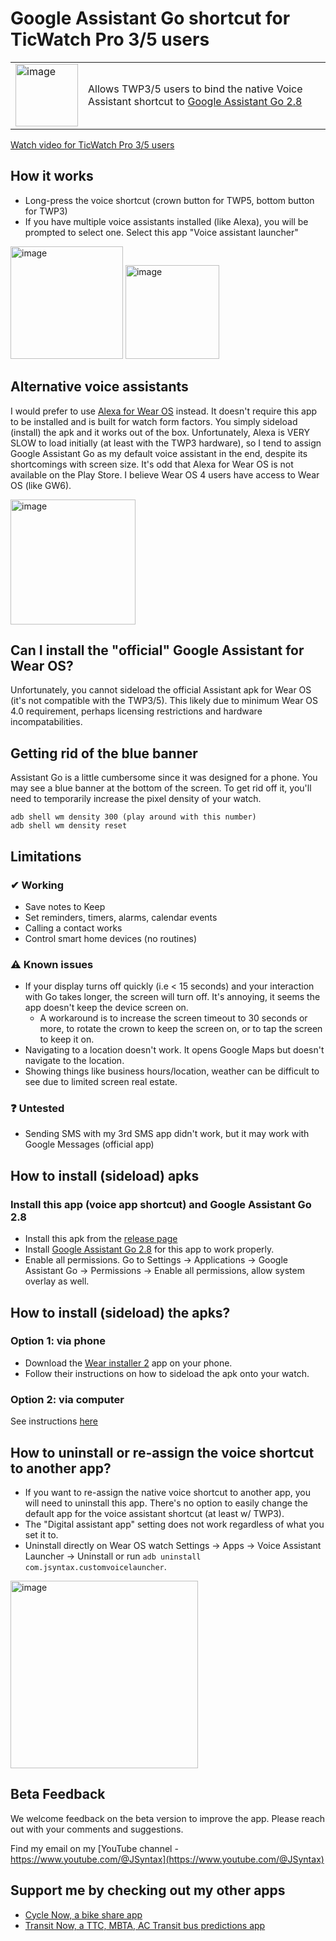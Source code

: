 # Google Assistant Go shortcut for TicWatch Pro 3/5 users
<table>
<tr>
<td>
  <img src="https://github.com/TransitNow/voice-assistant-shortcut-wearos/assets/2457368/ba407c3a-61f5-4606-badf-9494c0db2cbd" alt="image" width="100"/>

</td>
<td>
Allows TWP3/5 users to bind the native Voice Assistant shortcut to <a href="https://www.apkmirror.com/apk/google-inc/google-assistant-go/google-assistant-go-2-8-0-release/">Google Assistant Go 2.8</a>
</td>
</tr>
</table>

[Watch video for TicWatch Pro 3/5 users](https://youtu.be/lqnD2iWeQBI)


## How it works
- Long-press the voice shortcut (crown button for TWP5, bottom button for TWP3)
- If you have multiple voice assistants installed (like Alexa), you will be prompted to select one. Select this app "Voice assistant launcher"
  
<img src="https://github.com/TransitNow/voice-assistant-shortcut-wearos/assets/2457368/a90e4f28-7ef6-465f-bc02-abab6b8fdad6" alt="image" width="180"/>
<img src="https://github.com/TransitNow/voice-assistant-shortcut-wearos/assets/2457368/82727afe-627f-404e-93b8-2585c8c033aa" alt="image" width="150"/>



## Alternative voice assistants
I would prefer to use [Alexa for Wear OS](https://www.apkmirror.com/apk/amazon-mobile-llc/amazon-alexa-for-smart-watches-wear-os/) instead. It doesn't require this app to be installed and is built for watch form factors. You simply sideload (install) the apk and it works out of the box. Unfortunately, Alexa is VERY SLOW to load initially (at least with the TWP3 hardware), so I tend to assign Google Assistant Go as my default voice assistant in the end, despite its shortcomings with screen size.
It's odd that Alexa for Wear OS is not available on the Play Store. I believe Wear OS 4 users have access to Wear OS (like GW6).

<img src="https://github.com/TransitNow/voice-assistant-shortcut-wearos/assets/2457368/94b86c13-38ae-4db0-9b6f-e8bbfaf00fd7" alt="image" width="200"/>



## Can I install the "official" Google Assistant for Wear OS?
Unfortunately, you cannot sideload the official Assistant apk for Wear OS (it's not compatible with the TWP3/5). This likely due to minimum Wear OS 4.0 requirement, perhaps licensing restrictions and hardware incompatabilities.

## Getting rid of the blue banner
Assistant Go is a little cumbersome since it was designed for a phone. You may see a blue banner at the bottom of the screen.
To get rid off it, you'll need to temporarily increase the pixel density of your watch.
```
adb shell wm density 300 (play around with this number)
adb shell wm density reset
```

## Limitations
### ✔  Working
- Save notes to Keep
- Set reminders, timers, alarms, calendar events
- Calling a contact works
- Control smart home devices (no routines)

### ⚠ Known issues
- If your display turns off quickly (i.e < 15 seconds) and your interaction with Go takes longer, the screen will turn off. It's annoying, it seems the app doesn't keep the device screen on.
  - A workaround is to increase the screen timeout to 30 seconds or more, to rotate the crown to keep the screen on, or to tap the screen to keep it on.
- Navigating to a location doesn't work. It opens Google Maps but doesn't navigate to the location.
- Showing things like business hours/location, weather can be difficult to see due to limited screen real estate.

### ❓ Untested
- Sending SMS with my 3rd SMS app didn't work, but it may work with Google Messages (official app)

## How to install (sideload) apks
### Install this app (voice app shortcut) and Google Assistant Go 2.8
- Install this apk from the [release page](https://github.com/TransitNow/voice-assistant-shortcut-wearos/releases)
- Install [Google Assistant Go 2.8](https://www.apkmirror.com/apk/google-inc/google-assistant-go/google-assistant-go-2-8-0-release/) for this app to work properly.
- Enable all permissions. Go to Settings -> Applications -> Google Assistant Go -> Permissions -> Enable all permissions, allow system overlay as well.

## How to install (sideload) the apks?
### Option 1: via phone
- Download the [Wear installer 2](https://www.reddit.com/r/WearOS/comments/u9hf2m/new_app_wear_installer_2_a_free_general_purpose/) app on your phone.
- Follow their instructions on how to sideload the apk onto your watch.

### Option 2: via computer
See instructions [here](https://github.com/TransitNow/flashpay-wearos/blob/main/docs/how-to-sideload-apks-with-adb-on-computer.md)

## How to uninstall or re-assign the voice shortcut to another app?
- If you want to re-assign the native voice shortcut to another app, you will need to uninstall this app. There's no option to easily change the default app for the voice assistant shortcut (at least w/ TWP3).
- The "Digital assistant app" setting does not work regardless of what you set it to.
- Uninstall directly on Wear OS watch Settings -> Apps -> Voice Assistant Launcher -> Uninstall or run `adb uninstall com.jsyntax.customvoicelauncher`.
<img src="https://github.com/TransitNow/voice-assistant-shortcut-wearos/assets/2457368/6b9b90de-e454-4727-a7a5-d4488fc5a6bb" alt="image" width="300"/>



## Beta Feedback
We welcome feedback on the beta version to improve the app. Please reach out with your comments and suggestions. 

Find my email on my [YouTube channel - https://www.youtube.com/@JSyntax](https://www.youtube.com/@JSyntax)  

## Support me by checking out my other apps
- [Cycle Now, a bike share app](https://cyclenowapp.com/) 
- [Transit Now, a TTC, MBTA, AC Transit bus predictions app](https://transitnowapp.com/)


